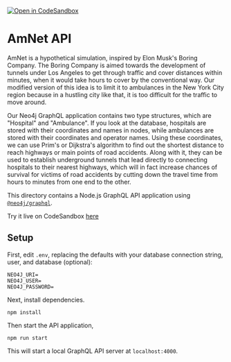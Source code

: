 [![Open in CodeSandbox](https://img.shields.io/badge/Open%20in-CodeSandbox-blue?style=flat-square&logo=codesandbox)](https://codesandbox.io/s/boring-moon-oet64?file=/schema.graphql)

# AmNet API

AmNet is a hypothetical simulation, inspired by Elon Musk's Boring Company. The Boring Company is aimed towards the development of tunnels under Los Angeles to get through traffic and cover distances within minutes, when it would take hours to cover by the conventional way. Our modified version of this idea is to limit it to ambulances in the New York City region because in a hustling city like that, it is too difficult for the traffic to move around.

Our Neo4j GraphQL application contains two type structures, which are "Hospital" and "Ambulance". If you look at the database, hospitals are stored with their coordinates and names in nodes, while ambulances are stored with their coordinates and operator names. Using these coordinates, we can use Prim's or Dijkstra's algorithm to find out the shortest distance to reach highways or main points of road accidents. Along with it, they can be used to establish underground tunnels that lead directly to connecting hospitals to their nearest highways, which will in fact increase chances of survival for victims of road accidents by cutting down the travel time from hours to minutes from one end to the other.


This directory contains a Node.js GraphQL API application using [`@neo4j/graphql`](https://www.npmjs.com/package/@neo4j/graphql).

Try it live on CodeSandbox [here](https://codesandbox.io/s/boring-moon-oet64?file=/schema.graphql)

## Setup

First, edit `.env`, replacing the defaults with your database connection string, user, and database (optional):

```
NEO4J_URI=
NEO4J_USER=
NEO4J_PASSWORD=
```

Next, install dependencies.

```
npm install
```

Then start the API application,

```
npm run start
```

This will start a local GraphQL API server at `localhost:4000`.

